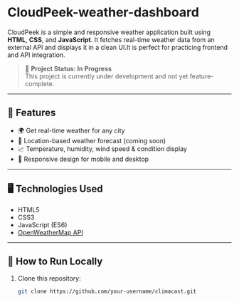 # CloudPeek-weather-dashboard
CloudPeek is a simple and responsive weather application built using **HTML**, **CSS**, and **JavaScript**. It fetches real-time weather data from an external API and displays it in a clean UI.It is perfect for practicing frontend and API integration.

> 🚧 **Project Status: In Progress**  
> This project is currently under development and not yet feature-complete.

---

## 🔧 Features

- 🌍 Get real-time weather for any city
- 📍 Location-based weather forecast (coming soon)
- 📈 Temperature, humidity, wind speed & condition display
- 📱 Responsive design for mobile and desktop

---

## 🖥️ Technologies Used

- HTML5
- CSS3
- JavaScript (ES6)
- [OpenWeatherMap API](https://openweathermap.org/api) 

---

## 🚀 How to Run Locally

1. Clone this repository:
   ```bash
   git clone https://github.com/your-username/climacast.git
